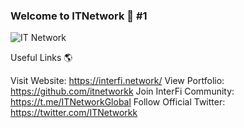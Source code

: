 ### Welcome to ITNetwork 👋 #1
![IT Network](https://user-images.githubusercontent.com/111192123/184676347-05788c7d-60a1-4e1a-b4ce-d07fbfb9b750.png)

Useful Links 🌎

Visit Website: https://interfi.network/
View Portfolio: https://github.com/itnetworkk
Join InterFi Community: https://t.me/ITNetworkGlobal
Follow Official Twitter: https://twitter.com/ITNetworkk

<!--
**ITNetworkk/ITNetworkk** is a ✨ _special_ ✨ repository because its `README.md` (this file) appears on your GitHub profile.

Here are some ideas to get you started:

- 🔭 I’m currently working on ...
- 🌱 I’m currently learning ...
- 👯 I’m looking to collaborate on ...
- 🤔 I’m looking for help with ...
- 💬 Ask me about ...
- 📫 How to reach me: ...
- 😄 Pronouns: ...
- ⚡ Fun fact: ...
-->
